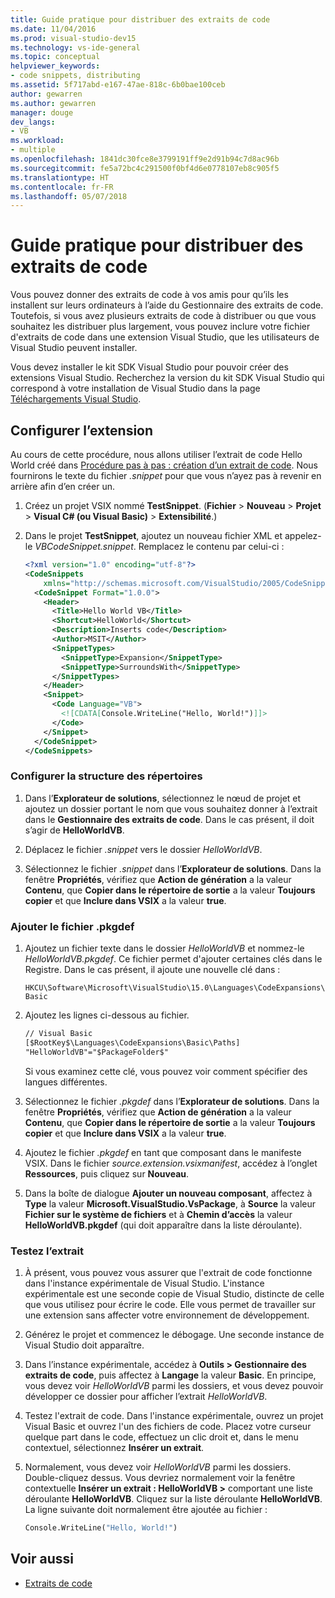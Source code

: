 ```yaml
---
title: Guide pratique pour distribuer des extraits de code
ms.date: 11/04/2016
ms.prod: visual-studio-dev15
ms.technology: vs-ide-general
ms.topic: conceptual
helpviewer_keywords:
- code snippets, distributing
ms.assetid: 5f717abd-e167-47ae-818c-6b0bae100ceb
author: gewarren
ms.author: gewarren
manager: douge
dev_langs:
- VB
ms.workload:
- multiple
ms.openlocfilehash: 1841dc30fce8e3799191ff9e2d91b94c7d8ac96b
ms.sourcegitcommit: fe5a72bc4c291500f0bf4d6e0778107eb8c905f5
ms.translationtype: HT
ms.contentlocale: fr-FR
ms.lasthandoff: 05/07/2018
---
```

# <a name="how-to-distribute-code-snippets"></a>Guide pratique pour distribuer des extraits de code

Vous pouvez donner des extraits de code à vos amis pour qu’ils les installent sur leurs ordinateurs à l’aide du Gestionnaire des extraits de code. Toutefois, si vous avez plusieurs extraits de code à distribuer ou que vous souhaitez les distribuer plus largement, vous pouvez inclure votre fichier d'extraits de code dans une extension Visual Studio, que les utilisateurs de Visual Studio peuvent installer.

Vous devez installer le kit SDK Visual Studio pour pouvoir créer des extensions Visual Studio. Recherchez la version du kit SDK Visual Studio qui correspond à votre installation de Visual Studio dans la page [Téléchargements Visual Studio](https://www.visualstudio.com/downloads/).

## <a name="set-up-the-extension"></a>Configurer l’extension

Au cours de cette procédure, nous allons utiliser l’extrait de code Hello World créé dans [Procédure pas à pas : création d’un extrait de code](../ide/walkthrough-creating-a-code-snippet.md). Nous fournirons le texte du fichier *.snippet* pour que vous n’ayez pas à revenir en arrière afin d’en créer un.

1.  Créez un projet VSIX nommé **TestSnippet**. (**Fichier** > **Nouveau** > **Projet** > **Visual C# (ou Visual Basic)** > **Extensibilité**.)

2.  Dans le projet **TestSnippet**, ajoutez un nouveau fichier XML et appelez-le *VBCodeSnippet.snippet*. Remplacez le contenu par celui-ci :

    ```xml
    <?xml version="1.0" encoding="utf-8"?>
    <CodeSnippets
        xmlns="http://schemas.microsoft.com/VisualStudio/2005/CodeSnippet">
      <CodeSnippet Format="1.0.0">
        <Header>
          <Title>Hello World VB</Title>
          <Shortcut>HelloWorld</Shortcut>
          <Description>Inserts code</Description>
          <Author>MSIT</Author>
          <SnippetTypes>
            <SnippetType>Expansion</SnippetType>
            <SnippetType>SurroundsWith</SnippetType>
          </SnippetTypes>
        </Header>
        <Snippet>
          <Code Language="VB">
            <![CDATA[Console.WriteLine("Hello, World!")]]>
          </Code>
        </Snippet>
      </CodeSnippet>
    </CodeSnippets>
    ```

### <a name="set-up-the-directory-structure"></a>Configurer la structure des répertoires

1.  Dans l’**Explorateur de solutions**, sélectionnez le nœud de projet et ajoutez un dossier portant le nom que vous souhaitez donner à l’extrait dans le **Gestionnaire des extraits de code**. Dans le cas présent, il doit s’agir de **HelloWorldVB**.

2.  Déplacez le fichier *.snippet* vers le dossier *HelloWorldVB*.

3.  Sélectionnez le fichier *.snippet* dans l’**Explorateur de solutions**. Dans la fenêtre **Propriétés**, vérifiez que **Action de génération** a la valeur **Contenu**, que **Copier dans le répertoire de sortie** a la valeur **Toujours copier** et que **Inclure dans VSIX** a la valeur **true**.

### <a name="add-the-pkgdef-file"></a>Ajouter le fichier .pkgdef

1.  Ajoutez un fichier texte dans le dossier *HelloWorldVB* et nommez-le *HelloWorldVB.pkgdef*. Ce fichier permet d'ajouter certaines clés dans le Registre. Dans le cas présent, il ajoute une nouvelle clé dans :

     `HKCU\Software\Microsoft\VisualStudio\15.0\Languages\CodeExpansions\Basic`

2.  Ajoutez les lignes ci-dessous au fichier.

    ```txt
    // Visual Basic
    [$RootKey$\Languages\CodeExpansions\Basic\Paths]
    "HelloWorldVB"="$PackageFolder$"
    ```

    Si vous examinez cette clé, vous pouvez voir comment spécifier des langues différentes.

3.  Sélectionnez le fichier *.pkgdef* dans l’**Explorateur de solutions**. Dans la fenêtre **Propriétés**, vérifiez que **Action de génération** a la valeur **Contenu**, que **Copier dans le répertoire de sortie** a la valeur **Toujours copier** et que **Inclure dans VSIX** a la valeur **true**.

4.  Ajoutez le fichier *.pkgdef* en tant que composant dans le manifeste VSIX. Dans le fichier *source.extension.vsixmanifest*, accédez à l’onglet **Ressources**, puis cliquez sur **Nouveau**.

5.  Dans la boîte de dialogue **Ajouter un nouveau composant**, affectez à **Type** la valeur **Microsoft.VisualStudio.VsPackage**, à **Source** la valeur **Fichier sur le système de fichiers** et à **Chemin d’accès** la valeur **HelloWorldVB.pkgdef** (qui doit apparaître dans la liste déroulante).

### <a name="test-the-snippet"></a>Testez l’extrait

1.  À présent, vous pouvez vous assurer que l'extrait de code fonctionne dans l'instance expérimentale de Visual Studio. L'instance expérimentale est une seconde copie de Visual Studio, distincte de celle que vous utilisez pour écrire le code. Elle vous permet de travailler sur une extension sans affecter votre environnement de développement.

2.  Générez le projet et commencez le débogage. Une seconde instance de Visual Studio doit apparaître.

3.  Dans l’instance expérimentale, accédez à **Outils > Gestionnaire des extraits de code**, puis affectez à **Langage** la valeur **Basic**. En principe, vous devez voir *HelloWorldVB* parmi les dossiers, et vous devez pouvoir développer ce dossier pour afficher l’extrait *HelloWorldVB*.

4.  Testez l'extrait de code. Dans l'instance expérimentale, ouvrez un projet Visual Basic et ouvrez l'un des fichiers de code. Placez votre curseur quelque part dans le code, effectuez un clic droit et, dans le menu contextuel, sélectionnez **Insérer un extrait**.

5.  Normalement, vous devez voir *HelloWorldVB* parmi les dossiers. Double-cliquez dessus. Vous devriez normalement voir la fenêtre contextuelle **Insérer un extrait : HelloWorldVB >** comportant une liste déroulante **HelloWorldVB**. Cliquez sur la liste déroulante **HelloWorldVB**. La ligne suivante doit normalement être ajoutée au fichier :

    ```vb
    Console.WriteLine("Hello, World!")
    ```

## <a name="see-also"></a>Voir aussi

- [Extraits de code](../ide/code-snippets.md)